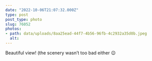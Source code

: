 ```yaml
---
date: "2022-10-06T21:07:32.000Z"
type: post 
post_type: photo
slug: 76052
photos: 
- path: data/uploads/8aa25ead-44f7-4b56-96fb-4c2932a35d0b.jpeg
  alt: 
---
```

Beautiful view! (the scenery wasn’t too bad either 😉
